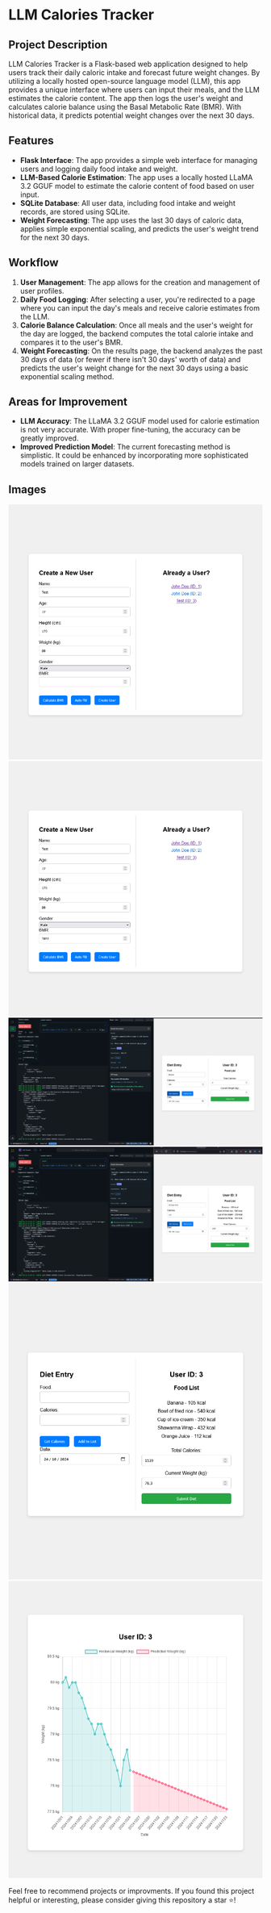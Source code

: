 # LLM Calories Tracker

## Project Description
LLM Calories Tracker is a Flask-based web application designed to help users track their daily caloric intake and forecast future weight changes. By utilizing a locally hosted open-source language model (LLM), this app provides a unique interface where users can input their meals, and the LLM estimates the calorie content. The app then logs the user's weight and calculates calorie balance using the Basal Metabolic Rate (BMR). With historical data, it predicts potential weight changes over the next 30 days.

## Features
- **Flask Interface**: The app provides a simple web interface for managing users and logging daily food intake and weight.
- **LLM-Based Calorie Estimation**: The app uses a locally hosted LLaMA 3.2 GGUF model to estimate the calorie content of food based on user input.
- **SQLite Database**: All user data, including food intake and weight records, are stored using SQLite.
- **Weight Forecasting**: The app uses the last 30 days of caloric data, applies simple exponential scaling, and predicts the user's weight trend for the next 30 days.

## Workflow
1. **User Management**: The app allows for the creation and management of user profiles.
2. **Daily Food Logging**: After selecting a user, you're redirected to a page where you can input the day's meals and receive calorie estimates from the LLM.
3. **Calorie Balance Calculation**: Once all meals and the user's weight for the day are logged, the backend computes the total calorie intake and compares it to the user's BMR.
4. **Weight Forecasting**: On the results page, the backend analyzes the past 30 days of data (or fewer if there isn't 30 days' worth of data) and predicts the user's weight change for the next 30 days using a basic exponential scaling method.

## Areas for Improvement
- **LLM Accuracy**: The LLaMA 3.2 GGUF model used for calorie estimation is not very accurate. With proper fine-tuning, the accuracy can be greatly improved.
- **Improved Prediction Model**: The current forecasting method is simplistic. It could be enhanced by incorporating more sophisticated models trained on larger datasets.

## Images
![Seting up new user](<Screenshot 2024-10-22 at 21-04-43 User Registration.png>)
![Getting BMR](<Screenshot 2024-10-22 at 21-04-51 User Registration.png>)
![Getting calories from llm](<Screenshot 2024-10-22 210557.png>)
![Adding food to list](<Screenshot 2024-10-22 210744.png>)
![Final list and adding date](<Screenshot 2024-10-22 at 21-08-08 User Diet.png>)
![Results page](<Screenshot 2024-10-22 at 21-08-16 User Weight Prediction.png>)

Feel free to recommend projects or improvments.
If you found this project helpful or interesting, please consider giving this repository a star ⭐! 
